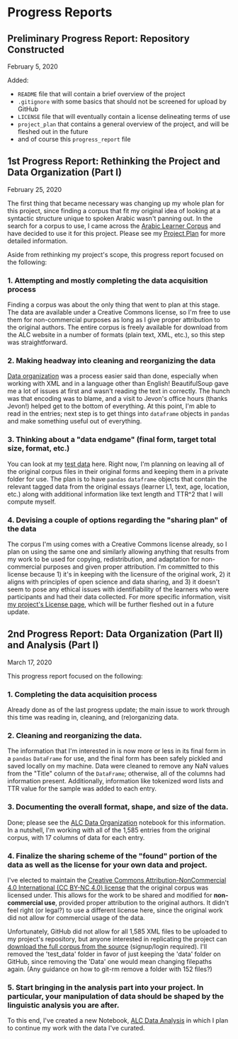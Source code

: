 # Progress Reports

## Preliminary Progress Report: Repository Constructed
February 5, 2020

Added:
- `README` file that will contain a brief overview of the project
- `.gitignore` with some basics that should not be screened for upload by GitHub
- `LICENSE` file that will eventually contain a license delineating terms of use
- `project_plan` that contains a general overview of the project, and will be fleshed out in the future
- and of course this `progress_report` file

## 1st Progress Report: Rethinking the Project and Data Organization (Part I)
February 25, 2020

The first thing that became necessary was changing up my whole plan for this project, since
finding a corpus that fit my original idea of looking at a syntactic structure unique to
spoken Arabic wasn't panning out. In the search for a corpus to use, I came across the
[Arabic Learner Corpus](https://www.arabiclearnercorpus.com/) and have decided to use it
for this project. Please see my [Project Plan](https://github.com/Data-Science-for-Linguists-2020/Arabic-Learner-Corpus-Considerations/blob/master/project_plan.md)
for more detailed information.

Aside from rethinking my project's scope, this progress report focused on the following:

### 1. Attempting and mostly completing the data acquisition process
Finding a corpus was about the only thing that went to plan at this stage. The data are available under a Creative Commons license,
so I'm free to use them for non-commercial purposes as long as I give proper attribution to the original authors. The entire corpus
is freely available for download from the ALC website in a number of formats (plain text, XML, etc.), so this step was straightforward.

### 2. Making headway into cleaning and reorganizing the data
[Data organization](https://github.com/Data-Science-for-Linguists-2020/Arabic-Learner-Corpus-Considerations/blob/master/data_analysis/ALC_Data_Organization.ipynb)
was a process easier said than done, especially when working with XML and in a language other than English! BeautifulSoup gave me a lot of issues at first 
and wasn't reading the text in correctly. The hunch was that encoding was to blame, and a visit to Jevon's office hours (thanks Jevon!) helped get to the
bottom of everything. At this point, I'm able to read in the entries; next step is to get things into `dataframe` objects in `pandas` and make something
useful out of everything.

### 3. Thinking about a "data endgame" (final form, target total size, format, etc.)
You can look at my [test data](https://github.com/Data-Science-for-Linguists-2020/Arabic-Learner-Corpus-Considerations/tree/master/test_data) here. Right
now, I'm planning on leaving all of the original corpus files in their original forms and keeping them in a private folder for use. The plan is to
have `pandas` `dataframe` objects that contain the relevant tagged data from the original essays (learner L1, text, age, location, etc.) along with
additional information like text length and TTR^2 that I will compute myself. 

### 4. Devising a couple of options regarding the "sharing plan" of the data
The corpus I'm using comes with a Creative Commons license already, so I plan on using the same one and similarly allowing
anything that results from my work to be used for copying, redistribution, and adaptation for non-commercial purposes and
given proper attribution. I'm committed to this license because 1) it's in keeping with the licensure of the original work,
2) it aligns with principles of open science and data sharing, and 3) it doesn't seem to pose any ethical issues with identifiability
of the learners who were participants and had their data collected. For more specific information, 
visit [my project's License page,](https://github.com/Data-Science-for-Linguists-2020/Arabic-Learner-Corpus-Considerations/blob/master/LICENSE.md)
which will be further fleshed out in a future update.

## 2nd Progress Report: Data Organization (Part II) and Analysis (Part I)
March 17, 2020

This progress report focused on the following:

### 1. Completing the data acquisition process
Already done as of the last progress update; the main issue to work through this time was reading in, cleaning, and (re)organizing data.

### 2. Cleaning and reorganizing the data.
The information that I'm interested in is now more or less in its final form in a `pandas` `DataFrame` for use, and the final form 
has been safely pickled and saved locally on my machine. Data were cleaned to remove any NaN values from the "Title" column of the 
`DataFrame`; otherwise, all of the columns had information present. Additionally, information like tokenized word lists and TTR value
for the sample was added to each entry.

### 3. Documenting the overall format, shape, and size of the data.
Done; please see the [ALC Data Organization](https://github.com/Data-Science-for-Linguists-2020/Arabic-Learner-Corpus-Considerations/blob/master/Notebooks/ALC_Data_Organization.ipynb)
notebook for this information. In a nutshell, I'm working with all of the 1,585 entries from the original corpus, with 17 columns of data
for each entry.

### 4. Finalize the sharing scheme of the "found" portion of the data as well as the license for your own data and project.
I've elected to maintain the [Creative Commons Attribution-NonCommercial 4.0 International (CC BY-NC 4.0) license](https://creativecommons.org/licenses/by-nc/4.0/)
that the original corpus was licensed under. This allows for the work to be shared and modified for **non-commercial use**, provided proper 
attribution to the original authors. It didn't feel right (or legal?) to use a different license here, since the original work did not
allow for commercial usage of the data.

Unfortunately, GitHub did not allow for all 1,585 XML files to be uploaded to my project's repository, but anyone interested
in replicating the project can [download the full corpus from the source](https://www.arabiclearnercorpus.com/download-en)
(signup/login required). I'll removed the 'test_data' folder in favor of just keeping the 'data' folder on GitHub, since removing
the 'Data' one would mean changing filepaths again. (Any guidance on how to git-rm remove a folder with 152 files?)

### 5. Start bringing in the analysis part into your project. In particular, your manipulation of data should be shaped by the linguistic analysis you are after.
To this end, I've created a new Notebook, [ALC Data Analysis](https://github.com/Data-Science-for-Linguists-2020/Arabic-Learner-Corpus-Considerations/blob/master/Notebooks/ALC_Data_Analysis.ipynb)
in which I plan to continue my work with the data I've curated.
